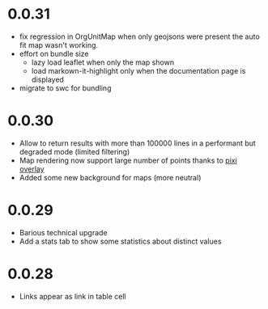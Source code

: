 # 0.0.31

* fix regression in OrgUnitMap when only geojsons were present the auto fit map wasn't working.
* effort on bundle size
   * lazy load leaflet when only the map shown
   * load markown-it-highlight only when the documentation page is displayed
* migrate to swc for bundling   

# 0.0.30

* Allow to return results with more than 100000 lines in a performant but degraded mode (limited filtering)
* Map rendering now support large number of points thanks to [pixi overlay](https://github.com/BLSQ/dhis2-taskr/pull/43)
* Added some new background for maps (more neutral)

# 0.0.29

* Barious technical upgrade
* Add a stats tab to show some statistics about distinct values

# 0.0.28

* Links appear as link in table cell